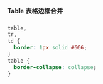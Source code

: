 #### Table 表格边框合并

###

```css
table,
tr,
td {
  border: 1px solid #666;
}
table {
  border-collapse: collapse;
}
```
